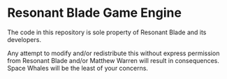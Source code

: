 # Resonant Blade Game Engine
The code in this repository is sole property of Resonant Blade and its developers.

Any attempt to modify and/or redistribute this without express permission from Resonant Blade and/or Matthew Warren will result in consequences. Space Whales will be the least of your concerns.
